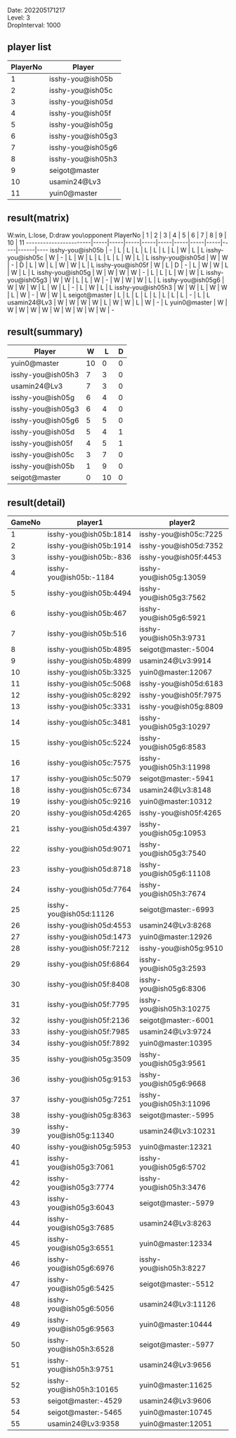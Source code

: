 Date: 202205171217  
Level: 3  
DropInterval: 1000  
## player list
PlayerNo  |  Player
----------|-------------------
1         |  isshy-you@ish05b
2         |  isshy-you@ish05c
3         |  isshy-you@ish05d
4         |  isshy-you@ish05f
5         |  isshy-you@ish05g
6         |  isshy-you@ish05g3
7         |  isshy-you@ish05g6
8         |  isshy-you@ish05h3
9         |  seigot@master
10        |  usamin24@Lv3
11        |  yuin0@master
## result(matrix)
W:win, L:lose, D:draw
you\opponent PlayerNo  |  1  |  2  |  3  |  4  |  5  |  6  |  7  |  8  |  9  |  10  |  11
-----------------------|-----|-----|-----|-----|-----|-----|-----|-----|-----|------|----
isshy-you@ish05b       |  -  |  L  |  L  |  L  |  L  |  L  |  L  |  L  |  W  |  L   |  L
isshy-you@ish05c       |  W  |  -  |  L  |  W  |  L  |  L  |  L  |  L  |  W  |  L   |  L
isshy-you@ish05d       |  W  |  W  |  -  |  D  |  L  |  W  |  L  |  W  |  W  |  L   |  L
isshy-you@ish05f       |  W  |  L  |  D  |  -  |  L  |  W  |  W  |  L  |  W  |  L   |  L
isshy-you@ish05g       |  W  |  W  |  W  |  W  |  -  |  L  |  L  |  L  |  W  |  W   |  L
isshy-you@ish05g3      |  W  |  W  |  L  |  L  |  W  |  -  |  W  |  W  |  W  |  L   |  L
isshy-you@ish05g6      |  W  |  W  |  W  |  L  |  W  |  L  |  -  |  L  |  W  |  L   |  L
isshy-you@ish05h3      |  W  |  W  |  L  |  W  |  W  |  L  |  W  |  -  |  W  |  W   |  L
seigot@master          |  L  |  L  |  L  |  L  |  L  |  L  |  L  |  L  |  -  |  L   |  L
usamin24@Lv3           |  W  |  W  |  W  |  W  |  L  |  W  |  W  |  L  |  W  |  -   |  L
yuin0@master           |  W  |  W  |  W  |  W  |  W  |  W  |  W  |  W  |  W  |  W   |  -
## result(summary)
Player             |  W   |  L   |  D
-------------------|------|------|---
yuin0@master       |  10  |  0   |  0
isshy-you@ish05h3  |  7   |  3   |  0
usamin24@Lv3       |  7   |  3   |  0
isshy-you@ish05g   |  6   |  4   |  0
isshy-you@ish05g3  |  6   |  4   |  0
isshy-you@ish05g6  |  5   |  5   |  0
isshy-you@ish05d   |  5   |  4   |  1
isshy-you@ish05f   |  4   |  5   |  1
isshy-you@ish05c   |  3   |  7   |  0
isshy-you@ish05b   |  1   |  9   |  0
seigot@master      |  0   |  10  |  0
## result(detail)
GameNo  |  player1                  |  player2
--------|---------------------------|-------------------------
1       |  isshy-you@ish05b:1814    |  isshy-you@ish05c:7225
2       |  isshy-you@ish05b:1914    |  isshy-you@ish05d:7352
3       |  isshy-you@ish05b:-836    |  isshy-you@ish05f:4453
4       |  isshy-you@ish05b:-1184   |  isshy-you@ish05g:13059
5       |  isshy-you@ish05b:4494    |  isshy-you@ish05g3:7562
6       |  isshy-you@ish05b:467     |  isshy-you@ish05g6:5921
7       |  isshy-you@ish05b:516     |  isshy-you@ish05h3:9731
8       |  isshy-you@ish05b:4895    |  seigot@master:-5004
9       |  isshy-you@ish05b:4899    |  usamin24@Lv3:9914
10      |  isshy-you@ish05b:3325    |  yuin0@master:12067
11      |  isshy-you@ish05c:5068    |  isshy-you@ish05d:6183
12      |  isshy-you@ish05c:8292    |  isshy-you@ish05f:7975
13      |  isshy-you@ish05c:3331    |  isshy-you@ish05g:8809
14      |  isshy-you@ish05c:3481    |  isshy-you@ish05g3:10297
15      |  isshy-you@ish05c:5224    |  isshy-you@ish05g6:8583
16      |  isshy-you@ish05c:7575    |  isshy-you@ish05h3:11998
17      |  isshy-you@ish05c:5079    |  seigot@master:-5941
18      |  isshy-you@ish05c:6734    |  usamin24@Lv3:8148
19      |  isshy-you@ish05c:9216    |  yuin0@master:10312
20      |  isshy-you@ish05d:4265    |  isshy-you@ish05f:4265
21      |  isshy-you@ish05d:4397    |  isshy-you@ish05g:10953
22      |  isshy-you@ish05d:9071    |  isshy-you@ish05g3:7540
23      |  isshy-you@ish05d:8718    |  isshy-you@ish05g6:11108
24      |  isshy-you@ish05d:7764    |  isshy-you@ish05h3:7674
25      |  isshy-you@ish05d:11126   |  seigot@master:-6993
26      |  isshy-you@ish05d:4553    |  usamin24@Lv3:8268
27      |  isshy-you@ish05d:1473    |  yuin0@master:12926
28      |  isshy-you@ish05f:7212    |  isshy-you@ish05g:9510
29      |  isshy-you@ish05f:6864    |  isshy-you@ish05g3:2593
30      |  isshy-you@ish05f:8408    |  isshy-you@ish05g6:8306
31      |  isshy-you@ish05f:7795    |  isshy-you@ish05h3:10275
32      |  isshy-you@ish05f:2136    |  seigot@master:-6001
33      |  isshy-you@ish05f:7985    |  usamin24@Lv3:9724
34      |  isshy-you@ish05f:7892    |  yuin0@master:10395
35      |  isshy-you@ish05g:3509    |  isshy-you@ish05g3:9561
36      |  isshy-you@ish05g:9153    |  isshy-you@ish05g6:9668
37      |  isshy-you@ish05g:7251    |  isshy-you@ish05h3:11096
38      |  isshy-you@ish05g:8363    |  seigot@master:-5995
39      |  isshy-you@ish05g:11340   |  usamin24@Lv3:10231
40      |  isshy-you@ish05g:5953    |  yuin0@master:12321
41      |  isshy-you@ish05g3:7061   |  isshy-you@ish05g6:5702
42      |  isshy-you@ish05g3:7774   |  isshy-you@ish05h3:3476
43      |  isshy-you@ish05g3:6043   |  seigot@master:-5979
44      |  isshy-you@ish05g3:7685   |  usamin24@Lv3:8263
45      |  isshy-you@ish05g3:6551   |  yuin0@master:12334
46      |  isshy-you@ish05g6:6976   |  isshy-you@ish05h3:8227
47      |  isshy-you@ish05g6:5425   |  seigot@master:-5512
48      |  isshy-you@ish05g6:5056   |  usamin24@Lv3:11126
49      |  isshy-you@ish05g6:9563   |  yuin0@master:10444
50      |  isshy-you@ish05h3:6528   |  seigot@master:-5977
51      |  isshy-you@ish05h3:9751   |  usamin24@Lv3:9656
52      |  isshy-you@ish05h3:10165  |  yuin0@master:11625
53      |  seigot@master:-4529      |  usamin24@Lv3:9606
54      |  seigot@master:-5465      |  yuin0@master:10745
55      |  usamin24@Lv3:9358        |  yuin0@master:12051

